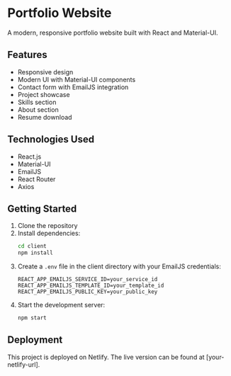 # Portfolio Website

A modern, responsive portfolio website built with React and Material-UI.

## Features

- Responsive design
- Modern UI with Material-UI components
- Contact form with EmailJS integration
- Project showcase
- Skills section
- About section
- Resume download

## Technologies Used

- React.js
- Material-UI
- EmailJS
- React Router
- Axios

## Getting Started

1. Clone the repository
2. Install dependencies:
   ```bash
   cd client
   npm install
   ```
3. Create a `.env` file in the client directory with your EmailJS credentials:
   ```
   REACT_APP_EMAILJS_SERVICE_ID=your_service_id
   REACT_APP_EMAILJS_TEMPLATE_ID=your_template_id
   REACT_APP_EMAILJS_PUBLIC_KEY=your_public_key
   ```
4. Start the development server:
   ```bash
   npm start
   ```

## Deployment

This project is deployed on Netlify. The live version can be found at [your-netlify-url]. 